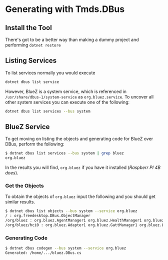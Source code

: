 # Generating with Tmds.DBus

## Install the Tool

There's got to be a better way than making a dummy project and performing `dotnet restore`

## Listing Services

To list services normally you would execute

```bash
dotnet dbus list service
```

However, BlueZ is a system service, which is referenced in `/usr/share/dbus-1/system-service` as `org.bluez.service`. To uncover all other system services you can execute one of the following:

```bash
dotnet dbus list services --bus system
```

## BlueZ Service

To get moving on listing the objects and generating code for BlueZ over DBus, perform the following:

```bash
$ dotnet dbus list services --bus system | grep bluez
org.bluez
```

In the results you will find, `org.bluez` if you have it installed (_Raspberr PI 4B does_).

### Get the Objects

To obtain the objects of `org.bluez` input the following and you should get similar results.

```bash
$ dotnet dbus list objects --bus system --service org.bluez
/ : org.freedesktop.DBus.ObjectManager
/org/bluez : org.bluez.AgentManager1 org.bluez.HealthManager1 org.bluez.ProfileManager1
/org/bluez/hci0 : org.bluez.Adapter1 org.bluez.GattManager1 org.bluez.LEAdvertisingManager1 org.bluez.Media1 org.bluez.NetworkServer1
```

### Generating Code

```bash
$ dotnet dbus codegen --bus system --service org.bluez
Generated: /home/.../bluez.DBus.cs
```
